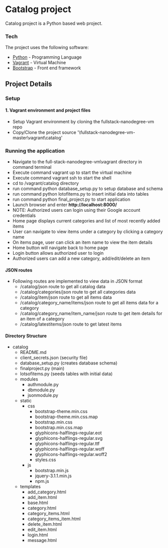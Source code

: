 # Catalog project

Catalog project is a Python based web project.


### Tech

The project uses the following software:

* [Python](https://www.python.org/) - Programming Language
* [Vagrant](https://www.vagrantup.com/) - Virtual Machine
* [Bootstrap](http://www.getbootstrap.com/) - Front end framework

## Project Details

### Setup

#### 1. Vagrant environment and project files
+ Setup Vagrant environment by cloning the fullstack-nanodegree-vm repo
+ Copy/Clone the project source '<Vagrant location>\fullstack-nanodegree-vm-master\vagrant\catalog'

### Running the application
+ Navigate to the full-stack-nanodegree-vm\vagrant directory in command terminal
+ Execute command vagrant up to start the virtual machine
+ Execute command vagrant ssh to start the shell
+ cd to /vagrant/catalog directory
+ run command python database_setup.py to setup database and schema
+ run command python lotofitems.py to insert initial data into tables
+ run command python final_project.py to start application
+ Launch browser and enter **http://localhost:8000/**
+ NOTE: Authorized users can login using their Google account credentials
+ Home page displays current categories and list of most recently added items
+ User can navigate to view items under a category by clicking a category name
+ On items page, user can click an item name to view the item details
+ Home button will navigate back to home page
+ Login button allows authorized user to login
+ Authorized users can add a new category, add/edit/delete an item

#### JSON routes
+ Following routes are implemented to view data in JSON format
    + /catalog/json route to get all catalog data
    + /catalog/categories/json route to get all categories data
    + /catalog/item/json route to get all items data
    + /catalog/category_name/items/json route to get all items data for a category
    + /catalog/category_name/item_name/json route to get item details for an item of a category
    + /catalog/latestitems/json route to get latest items
    
#### Directory Structure
* catalog
    + README.md
    + client_secrets.json (security file)
    + database_setup.py (creates database schema)
    + finalproject.py (main)
    + lotsofitems.py (seeds tables with initial data)
    + modules
        + authmodule.py
        + dbmodule.py
        + jsonmodule.py
    + static
        + css
            + bootstrap-theme.min.css
            + bootstrap-theme.min.css.map
            + bootstrap.min.css
            + bootstrap.min.css.map
            + glyphicons-halflings-regular.eot
            + glyphicons-halflings-regular.svg
            + glyphicons-halflings-regular.ttf
            + glyphicons-halflings-regular.woff
            + glyphicons-halflings-regular.woff2
            + styles.css
        + js
            + bootstrap.min.js
            + jquery-3.1.1.min.js
            + npm.js
    + templates
        + add_category.html
        + add_item.html
        + base.html
        + category.html
        + category_items.html
        + category_items_item.html
        + delete_item.html
        + edit_item.html
        + login.html
        + message.html
